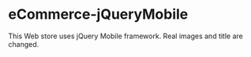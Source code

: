 # eCommerce-jQueryMobile
This Web store uses jQuery Mobile framework. Real images and title are changed.
